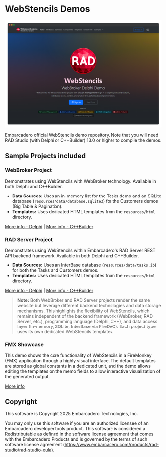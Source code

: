 # WebStencils Demos

![WebStencils screenshot](.github/images/WebStencils-Screenshot.png)

Embarcadero official WebStencils demo repository. Note that you will need RAD Studio (with Delphi or C++Builder) 13.0 or higher to compile the demos.

## Sample Projects included

### WebBroker Project
Demonstrates using WebStencils with WebBroker technology. Available in both Delphi and C++Builder.
- **Data Sources:** Uses an in-memory list for the Tasks demo and an SQLite database (`resources/data/database.sqlite3`) for the Customers demos (Big Table & Pagination).
- **Templates:** Uses dedicated HTML templates from the `resources/html` directory.

[More info - Delphi](https://github.com/Embarcadero/WebStencilsDemos/tree/main/WebBrokerProject/Delphi) | [More info - C++Builder](https://github.com/Embarcadero/WebStencilsDemos/tree/main/WebBrokerProject/C++)

### RAD Server Project
Demonstrates using WebStencils within Embarcadero's RAD Server REST API backend framework. Available in both Delphi and C++Builder.
- **Data Sources:** Uses an InterBase database (`resources/data/tasks.ib`) for both the Tasks and Customers demos.
- **Templates:** Uses dedicated HTML templates from the `resources/html` directory.

[More info - Delphi](https://github.com/Embarcadero/WebStencilsDemos/tree/main/RADServerProject/Delphi) | [More info - C++Builder](https://github.com/Embarcadero/WebStencilsDemos/tree/main/RADServerProject/C++)

> **Note:** Both WebBroker and RAD Server projects render the same website but leverage different backend technologies and data storage mechanisms. This highlights the flexibility of WebStencils, which remains independent of the backend framework (WebBroker, RAD Server, etc.), programming language (Delphi, C++), and data access layer (In-memory, SQLite, InterBase via FireDAC). Each project type uses its own dedicated WebStencils templates.

### FMX Showcase
This demo shows the core functionality of WebStencils in a FireMonkey (FMX) application through a highly visual interface. The default templates are stored as global constants in a dedicated unit, and the demo allows editing the templates on the memo fields to allow interactive visualization of the generated output. 

[More info](https://github.com/Embarcadero/WebStencilsDemos/tree/main/FMXShowcase)

## Copyright
This software is Copyright 2025 Embarcadero Technologies, Inc.

You may only use this software if you are an authorized licensee of an Embarcadero developer tools product. This software is considered a Redistributable as defined in the software license agreement that comes with the Embarcadero Products and is governed by the terms of such software license agreement (https://www.embarcadero.com/products/rad-studio/rad-studio-eula).
